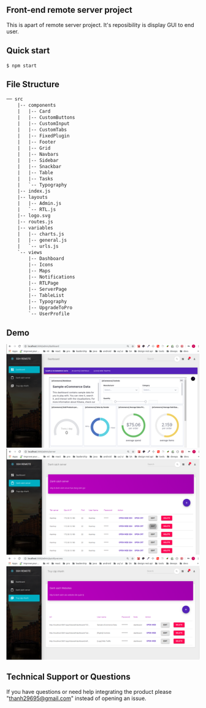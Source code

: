 ## Front-end remote server project
This is apart of remote server project. It's reposibility is display GUI to end user.

## Quick start
```text
$ npm start
```
## File Structure
```
── src
    |-- components
    |   |-- Card
    |   |-- CustomButtons
    |   |-- CustomInput
    |   |-- CustomTabs
    |   |-- FixedPlugin
    |   |-- Footer
    |   |-- Grid
    |   |-- Navbars
    |   |-- Sidebar
    |   |-- Snackbar
    |   |-- Table
    |   |-- Tasks
    |   `-- Typography
    |-- index.js
    |-- layouts
    |   |-- Admin.js
    |   `-- RTL.js
    |-- logo.svg
    |-- routes.js
    |-- variables
    |   |-- charts.js
    |   |-- general.js
    |   `-- urls.js
    `-- views
        |-- Dashboard
        |-- Icons
        |-- Maps
        |-- Notifications
        |-- RTLPage
        |-- ServerPage
        |-- TableList
        |-- Typography
        |-- UpgradeToPro
        `-- UserProfile
```
## Demo
![dashboard](documentation/dashboard.png)
![server](documentation/servers.png)
![access quickly](documentation/accessquickly.png)

## Technical Support or Questions

If you have questions or need help integrating the product please "thanh29695@gmail.com" instead of opening an issue.

